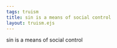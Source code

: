 ```yaml
---
tags: truism
title: sin is a means of social control
layout: truism.ejs
---
```


sin is a means of social control